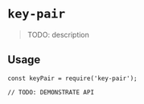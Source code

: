 # `key-pair`

> TODO: description

## Usage

```
const keyPair = require('key-pair');

// TODO: DEMONSTRATE API
```
